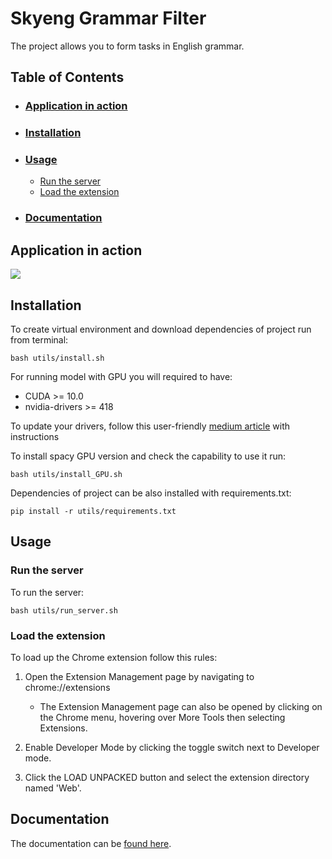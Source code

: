 # Skyeng Grammar Filter
The project allows you to form tasks in English grammar.

## Table of Contents

- ### [Application in action](#intro)
- ### [Installation](#env)
- ### [Usage](#usage)
  * [Run the server](#server)
  * [Load the extension](#extension_load)
- ### [Documentation](#doc)
 
## Application in action <a name="intro"></a>
![](images/skyeng_gf.gif)

## Installation <a name="env"></a>
To create virtual environment and download dependencies of project run from terminal:
```
bash utils/install.sh
```

For running model with GPU you will required to have: 
* CUDA >= 10.0
* nvidia-drivers >= 418

To update your drivers, follow this user-friendly [medium article](https://medium.com/@aspiring1/installing-cuda-toolkit-10-0-and-cudnn-for-deep-learning-with-tensorflow-gpu-on-ubuntu-18-04-lts-f7e968b24c98) with instructions

To install spacy GPU version and check the capability to use it run:
```
bash utils/install_GPU.sh
```

Dependencies of project can be also installed with requirements.txt:
```
pip install -r utils/requirements.txt
```

## Usage <a name="usage"><a>
### Run the server <a name="server"><a>
To run the server:
```
bash utils/run_server.sh
```

### Load the extension  <a name="extension_load"><a>
To load up the Chrome extension follow this rules:
1. Open the Extension Management page by navigating to chrome://extensions

   * The Extension Management page can also be opened by clicking on the Chrome menu, hovering over More Tools then selecting Extensions.

2. Enable Developer Mode by clicking the toggle switch next to Developer mode.
3. Click the LOAD UNPACKED button and select the extension directory named 'Web'.

## Documentation <a name="doc"></a>
The documentation can be [found here](docs/build/html/index.html).
